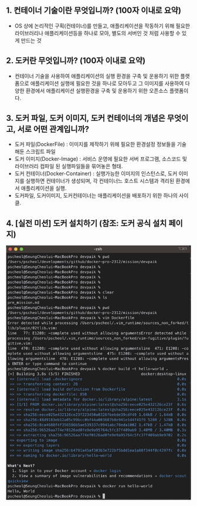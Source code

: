
## 1. 컨테이너 기술이란 무엇입니까? (100자 이내로 요약)

- OS 상에 논리적인 구획(컨테이너)를 만들고, 애플리케이션을 작동하기 위해 필요한 라이브러리나 애플리케이션등을 하나로 모아, 별도의 서버인 것 처럼 사용할 수 있게 만드는 것


## 2. 도커란 무엇입니까? (100자 이내로 요약)

- 컨테이너 기술을 사용하여 애플리케이션의 실행 환경을 구축 및 운용하기 위한 플랫폼으로 애플리케이션 실행에 필요한 것을 하나로 모아두고 그 이미지를 사용하여 다양한 환경에서 애플리케이션 실행환경을 구축 및 운용하기 위한 오픈소스 플랫폼이다.


## 3. 도커 파일, 도커 이미지, 도커 컨테이너의 개념은 무엇이고, 서로 어떤 관계입니까?

- 도커 파일(DockerFile) : 이미지를 제작하기 위헤 필요한 환경설정 정보들을 기술해둔 스크립트 파일
- 도커 이미지(Docker-Image) : 서비스 운영에 필요한 서버 프로그램, 소스코드 및 라이브러리 컴파일 된 실행파일들을 묶어놓은 형태.
- 도커 컨테이너(Docker-Container) : 실행가능한 이미지의 인스턴스로, 도커 이미지를 실행하면 컨테이너가 생성되며, 각 컨테이너느 호스트 시스템과 격리된 환경에서 애플리케이션을 실행.
- 도커파일, 도커이미지, 도커컨테이너는 애플리케이션을 배포하기 위한 하나의 사이클.

## 4. [실전 미션] 도커 설치하기 (참조: 도커 공식 설치 페이지)
![docker 설치 및 실행](mission-1.png)
